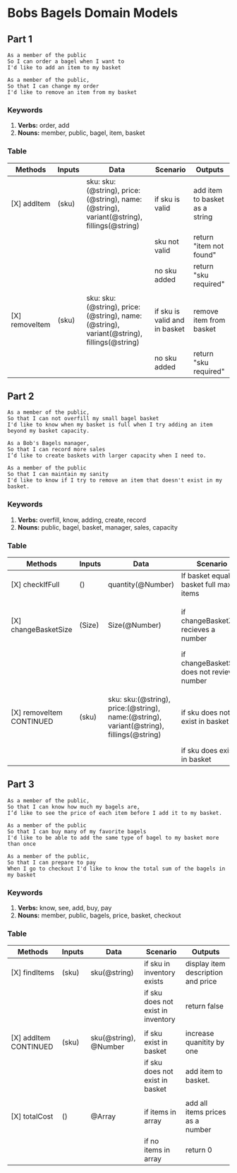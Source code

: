 # Bobs Bagels Domain Models

## Part 1

```
As a member of the public
So I can order a bagel when I want to
I'd like to add an item to my basket
```

```
As a member of the public,
So that I can change my order
I'd like to remove an item from my basket
```

### Keywords

1. **Verbs:** order, add
2. **Nouns:** member, public, bagel, item, basket

### Table

| Methods | Inputs | Data | Scenario | Outputs
| ------ | ------ | ------ | ----- | ------
|[X] addItem|(sku)|sku: sku:(@string), price:(@string), name:(@string), variant(@string), fillings(@string) |if sku is valid| add item to basket as a string
||||sku not valid|return "item not found"
||||no sku added| return "sku required"
|||||
|[X] removeItem|(sku)|sku: sku:(@string), price:(@string), name:(@string), variant(@string), fillings(@string) |if sku is valid and in basket| remove item from basket
||||no sku added| return "sku required"


## Part 2

```
As a member of the public,
So that I can not overfill my small bagel basket
I'd like to know when my basket is full when I try adding an item beyond my basket capacity.
```

```
As a Bob's Bagels manager,
So that I can record more sales
I’d like to create baskets with larger capacity when I need to.
```

```
As a member of the public
So that I can maintain my sanity
I'd like to know if I try to remove an item that doesn't exist in my basket.
```

### Keywords

1. **Verbs:** overfill, know, adding, create, record
2. **Nouns:** public, bagel, basket, manager, sales, capacity

### Table

| Methods | Inputs | Data | Scenario | Outputs
| ------ | ------ | ------ | ----- | -----
|[X] checkIfFull|()|quantity(@Number)|If basket equals to basket full max items| return "basket is full"
|||||
|[X] changeBasketSize|(Size)|Size(@Number)|if changeBasketZise recieves a number| change the basket size allowance
||||if changeBasketSize does not revieve a number| return "error, set basket size"
|||||
|[X] removeItem CONTINUED|(sku)|sku: sku:(@string), price:(@string), name:(@string), variant(@string), fillings(@string) |if sku does not exist in basket| return "false" and "item does not exist in basket"
||||if sku does exist in basket| return sku.


## Part 3

```
As a member of the public,
So that I can know how much my bagels are,
I’d like to see the price of each item before I add it to my basket.
```

```
As a member of the public
So that I can buy many of my favorite bagels
I'd like to be able to add the same type of bagel to my basket more than once
```

```
As a member of the public,
So that I can prepare to pay
When I go to checkout I'd like to know the total sum of the bagels in my basket
```

### Keywords

1. **Verbs:** know, see, add, buy, pay
2. **Nouns:** member, public, bagels, price, basket, checkout

### Table

| Methods | Inputs | Data | Scenario | Outputs
| ------ | ------ | ------ | ----- | -----
|[X] findItems|(sku)|sku(@string)|if sku in inventory exists| display item description and price
||||if sku does not exist in inventory| return false
|||||
|[X] addItem CONTINUED|(sku)|sku(@string), @Number|if sku exist in basket| increase quanitity by one
||||if sku does not exist in basket| add item to basket.
|||||
|[X] totalCost|()|@Array|if items in array|add all items prices as a number
||||if no items in array|return 0

